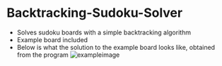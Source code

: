 # Backtracking-Sudoku-Solver
- Solves sudoku boards with a simple backtracking algorithm
- Example board included
- Below is what the solution to the example board looks like, obtained from the program
![exampleimage](https://user-images.githubusercontent.com/83842735/171942283-820ff337-2f23-44aa-b7cd-5758d72e5dd7.png)
